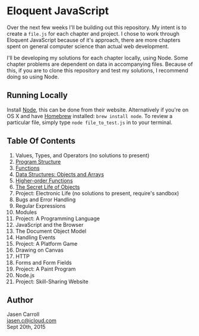 # Eloquent JavaScript

Over the next few weeks I'll be building out this repository. My intent
is to create a `file.js` for each chapter and project. I chose to work through
Eloquent JavaScript because of it's approach, there are more chapters spent on
general computer science than actual web development.

I'll be developing my solutions for each chapter locally, using Node. Some
chapter problems are dependent on data in accompanying files. Because of
this, if you are to clone this repository and test my solutions, I recommend
doing so using Node.

## Running Locally

Install [Node][1], this can be done from their website. Alternatively if you're
on OS X and have [Homebrew][2] installed: `brew install node`. To review a
particular file, simply type `node file_to_test.js` in to your terminal.

## Table Of Contents

1. Values, Types, and Operators (no solutions to present)
2. [Program Structure](ch-2.js)
3. [Functions](ch-3.js)
4. [Data Structures: Objects and Arrays](ch-4.js)
5. [Higher-order Functions](ch-5.js)
6. [The Secret Life of Objects](ch-6.js)
7. Project: Electronic Life (no solutions to present, require's sandbox)
8. Bugs and Error Handling
9. Regular Expressions
10. Modules
11. Project: A Programming Language
12. JavaScript and the Browser
13. The Document Object Model
14. Handling Events
15. Project: A Platform Game
16. Drawing on Canvas
17. HTTP
18. Forms and Form Fields
19. Project: A Paint Program
20. Node.js
21. Project: Skill-Sharing Website


## Author

Jasen Carroll  
jasen.c@icloud.com  
Sept 20th, 2015


[1]: https://nodejs.org/
[2]: http://brew.sh/
